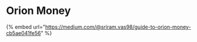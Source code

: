 # Orion Money

{% embed url="https://medium.com/@sriram.vas98/guide-to-orion-money-cb5ae041fe56" %}
